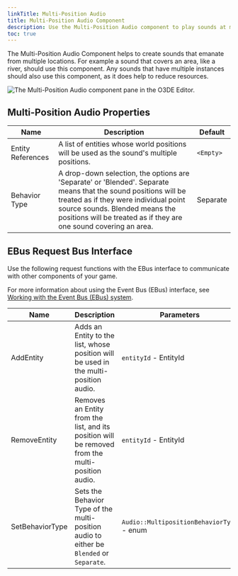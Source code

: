 ```yaml
---
linkTitle: Multi-Position Audio
title: Multi-Position Audio Component
description: Use the Multi-Position Audio component to play sounds at multiple locations in Open 3D Engine.
toc: true
---
```


The Multi-Position Audio Component helps to create sounds that emanate
from multiple locations. For example a sound that covers an area, like
a river, should use this component. Any sounds that have multiple
instances should also use this component, as it does help to reduce
resources.

![The Multi-Position Audio component pane in the O3DE Editor.](/images/user-guide/component/audio/multi-position-component.png)

## Multi-Position Audio Properties

| Name | Description | Default |
|------|-------------|---------|
| Entity References | A list of entities whose world positions will be used as the sound's multiple positions. | `<Empty>` |
| Behavior Type | A drop-down selection, the options are 'Separate' or 'Blended'. Separate means that the sound positions will be treated as if they were individual point source sounds. Blended means the positions will be treated as if they are one sound covering an area. | Separate |

## EBus Request Bus Interface

Use the following request functions with the EBus interface to communicate with other components of your game.

For more information about using the Event Bus (EBus) interface, see [Working with the Event Bus (EBus) system](/docs/user-guide/programming/messaging/ebus/).

| Name | Description | Parameters | Return | Scriptable | Lua enum bindings |
|------|-------------|------------|--------|------------|-------------------|
| AddEntity | Adds an Entity to the list, whose position will be used in the multi-position audio. | `entityId` - EntityId | None | Yes | `N/A` |
| RemoveEntity | Removes an Entity from the list, and its position will be removed from the multi-position audio. | `entityId` - EntityId | None | Yes | `N/A` |
| SetBehaviorType | Sets the Behavior Type of the  multi-position audio to either be `Blended` or `Separate`. | `Audio::MultipositionBehaviorType` - enum | None | Yes | `MultiPositionBehaviorType_Separate`, `MultiPositionBehaviorType_Blended` |
